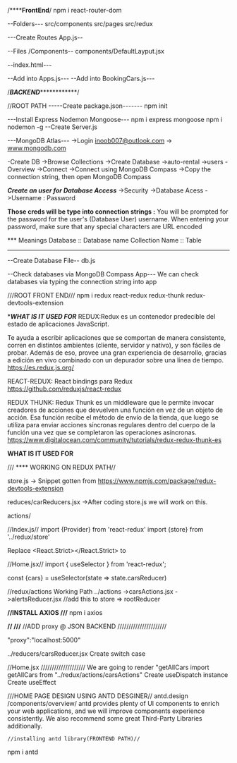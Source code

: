 /****************************FrontEnd************************/
npm i react-router-dom


--Folders---
src/components
src/pages
src/redux

---Create Routes App.js--

--Files /Components--
components/DefaultLayput.jsx

--index.html---
<link rel="stylesheet" href="https://cdn.jsdelivr.net/npm/bootstrap@5.1.3/dist/css/bootstrap.min.css" integrity="sha384-1BmE4kWBq78iYhFldvKuhfTAU6auU8tT94WrHftjDbrCEXSU1oBoqyl2QvZ6jIW3" crossorigin="anonymous">

--Add <DefaultLayout></DefaultLayout> into Apps.js---
--Add <DefaultLayout></DefaultLayout> into BookingCars.js---

/*********************BACKEND*********************************/

//ROOT PATH
-----Create package.json-------
npm init

---Install Express Nodemon Mongoose---
npm i express mongoose
npm i nodemon -g
--Create Server.js


---MongoDB Atlas---
->Login inoob007@outlook.com -> www.mongodb.com

-Create DB
    ->Browse Collections
        ->Create Database
            ->auto-rental
            ->users
-Overview
    ->Connect
        ->Connect using MongoDB Compass
            ->Copy the connection string, then open MongoDB Compass

***Create an user for Database Access***
->Security
    ->Database Acess
        ->Username : Password

**Those creds will be type into connection strings <username>:<password>**
You will be prompted for the password for the <username> user's (Database User) username.
When entering your password, make sure that any special characters are URL encoded

*** Meanings
Database :: Database name
Collection Name :: Table
***

--Create Database File--
db.js

--Check databases via MongoDB Compass App---
We can check databases via typing the connection string into app

///ROOT FRONT END///
npm i redux react-redux redux-thunk redux-devtools-extension

****WHAT IS IT USED FOR***
REDUX:Redux es un contenedor predecible del estado de aplicaciones JavaScript.

Te ayuda a escribir aplicaciones que se comportan de manera consistente, corren en distintos ambientes (cliente, servidor y nativo), y son fáciles de probar. Además de eso, provee una gran experiencia de desarrollo, gracias a edición en vivo combinado con un depurador sobre una línea de tiempo.
https://es.redux.js.org/

REACT-REDUX: React bindings para Redux
https://github.com/reduxjs/react-redux

REDUX THUNK: Redux Thunk es un middleware que le permite invocar creadores de acciones que devuelven una función en vez de un objeto de acción. Esa función recibe el método de envío de la tienda, que luego se utiliza para enviar acciones síncronas regulares dentro del cuerpo de la función una vez que se completaron las operaciones asíncronas.
https://www.digitalocean.com/community/tutorials/redux-redux-thunk-es

****WHAT IS IT USED FOR****

/// **** WORKING ON REDUX PATH//

store.js
    -> Snippet gotten from https://www.npmjs.com/package/redux-devtools-extension

reduces/carReducers.jsx
    ->After coding store.js we will work on this.

actions/

//Index.js//
import {Provider} from 'react-redux'
import {store} from '../redux/store'

Replace <React.Strict></React.Strict> to <Provider store={store}></Provider>

//Home.jsx//
import { useSelector } from 'react-redux';

const {cars} = useSelector(state => state.carsReducer)


//redux/actions Working Path
../actions
    ->carsActions.jsx
    ->alertsReducer.jsx      //add this to store => rootReducer


****//INSTALL AXIOS ///****
npm i axios

****//              ///****
//ADD proxy @ JSON BACKEND //////////////////////

"proxy":"localhost:5000"

../reducers/carsReducer.jsx
Create switch case

//Home.jsx  ////////////////////
We are going to render "getAllCars
import getAllCars from "../redux/actions/carsActions"
Create useDispatch instance
Create useEffect


///HOME PAGE DESIGN USING ANTD DESGINER//
antd.design
            /components/overview/
antd provides plenty of UI components to enrich your web applications, and we will improve components experience consistently. We also recommend some great Third-Party Libraries additionally.

    //installing antd library(FRONTEND PATH)//
npm i antd
